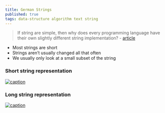 ```yaml
---
title: German Strings
published: true
tags: data-structure algorithm text string
---
```

> If string are simple, then why does every programming language have their own slightly different string implementation? - [article](https://cedardb.com/blog/german_strings/)

- Most strings are short
- Strings aren’t usually changed all that often
- We usually only look at a small subset of the string

### Short string representation

[![caption](https://cedardb.com/blog/german_strings/shortstring.svg)](https://cedardb.com/blog/german_strings/)

### Long string representation

[![caption](https://cedardb.com/blog/german_strings/longstring.svg)](https://cedardb.com/blog/german_strings/)